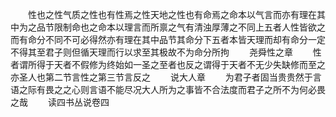 <!-- { "loadSidebar": true } -->
　　性也之性气质之性也有性焉之性天地之性也有命焉之命本以气言而亦有理在其中为之品节限制命也之命本以理言而所禀之气有清浊厚薄之不同上五者人性皆欲之而有命分不同不可必得然亦有理在其中品节其命分下五者本皆天理而却有命分一定不得其至君子则但循天理而行以求至其极故不为命分所拘
　　尧舜性之章
　　性者谓所得于天者不假修为终始如一圣之至者也反之谓得于天者不无少失缺修而至之亦圣人也第二节言性之第三节言反之
　　说大人章
　　为君子者固当贵贵然于言语之际有畏之之心则言语不能尽况大人所为之事皆不合法度而君子之所不为何必畏之哉
　　读四书丛说卷四
